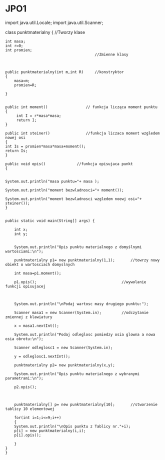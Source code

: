 # JPO1

import java.util.Locale;
import java.util.Scanner;

class punktmaterialny {						//Tworzy klase 
	
	int masa;						
	int r=0;
	int promien;
											//Zmienne klasy
	
	
	
	public punktmaterialny(int m,int R)		//konstryktor
	{
		masa=m;
		promien=R;
		
	}
	
	
	public int moment()					// funkcja licząca moment punktu
	{
		 int I = r*masa*masa;
		 return I;
	}
	
	public int steiner()				//funkcja liczaca moment wzgledem nowej osi
	{
	int Is = promien*masa*masa+moment();
	return Is;
	}
	
	public void opis()				//funkcja opisujaca punkt
	{
			
		
	System.out.println("masa punktu="+ masa );
		
	System.out.println("moment bezwladnosci="+ moment());
		
	System.out.println("moment bezwladnosci wzgledem noewj osi="+ steiner());
	}
	
	
	public static void main(String[] args) {
		
		int x;
		int y;
		
		
		System.out.println("Opis punktu materialnego z domyślnymi wartosciami:\n");
		
		punktmaterialny p1= new punktmaterialny(1,1);		//towrzy nowy obiekt o wartosciach domyslnych
		
		int masa=p1.moment();
		
		p1.opis();										//wywolanie funkcji opisujacej
		
		
		
		System.out.println("\nPodaj wartosc masy drugiego punktu:");
		 
		Scanner masa1 = new Scanner(System.in);			//odczytanie zmiennej z klawiatury
	    
		x = masa1.nextInt();
	     
	    System.out.println("Podaj odleglosc pomiedzy osia glowna a nowa osia obrotu:\n");
	     
	    Scanner odleglosc1 = new Scanner(System.in);
	    
	    y = odleglosc1.nextInt();
	     
	    punktmaterialny p2= new punktmaterialny(x,y);
			
	    System.out.println("Opis punktu materialnego z wybranymi parametrami:\n");
		
	    p2.opis();
		 
		
	    
	    punktmaterialny[] p= new punktmaterialny[10];		//stworzenie tablicy 10 elementowej
		 
		for(int i=1;i<=9;i++)
		{
		System.out.println("\nOpis punktu z Tablicy nr."+i);
		p[i] = new punktmaterialny(i,i);
		p[i].opis();
			 
		}
	}
	}
		 
	
